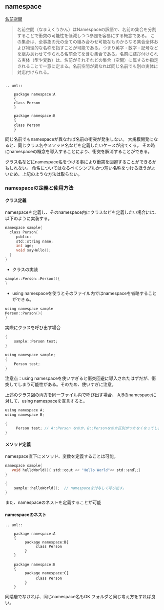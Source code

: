 ## namespace

[名前空間](https://ja.wikipedia.org/wiki/%E5%90%8D%E5%89%8D%E7%A9%BA%E9%96%93)

> 名前空間（なまえくうかん）はNamespaceの訳語で、名前の集合を分割することで衝突の可能性を低減しつつ参照を容易にする概念である。
この集合は、全事象の元の全ての組み合わせ可能なものからなる集合全体および物理的な名称を指すことが可能である。つまり英字・数字・記号などを組みあわせて作られる名前全てを含む集合である。名前に結び付けられる実体（型や変数）は、名前がそれぞれどの集合（空間）に属するか指定されることで一意に定まる。名前空間が異なれば同じ名前でも別の実体に対応付けられる。


```eval_rst

.. uml::

    package namespace:A
    {
    class Person
    }

    package namespace:B
    {
    class Person　
    }

```


同じ名前でもnamespaceが異なれば名前の衝突が発生しない。
大規模開発になると、同じクラス名やメソッド名などを定義したいケースが出てくる。
その時にnamespaceの概念を導入することにより、衝突を解消することができる。

クラス名などにnamespace名をつける事により衝突を回避することができるかもしれない。
命名についてはなるべくシンプルかつ短い名称をつけるほうがよいため、上記のような方法は取らない。


### namespaceの定義と使用方法

#### クラス定義
namespaceを定義し、そのnamespace内にクラスなどを定義したい場合には、以下のように実装する。

```c
namespace sample{
  class Person{
     public:
     std::string name;
     int age;
     void sayHello();
  }
}
```

* クラスの実装

```c
sample::Person::Person(){
}
```

* using namespaceを使うとそのファイル内ではnamespaceを省略することができる。

```c
using namespace sample
Person::Person(){
}
```

実際にクラスを呼び出す場合

```c
{
    sample::Person test;
}
```

```c
using namespace sample;
{
    Person test;
}
```


注意点：using namespaceを使いすぎると衝突回避に導入されたはずだが、衝突してしまう可能性がある。そのため、使いすぎに注意。

上述のクラス図の両方を同一ファイル内で呼び出す場合、
A,Bのnamespaceに対して、using namespaceを宣言すると。

```c
using namespace A;
using namespace B;

{
     Person test; // A::Person なのか、B::Personなのか区別がつかなくなってしまう。
}
```


#### メソッド定義

namespace直下にメソッド、変数を定義することは可能。

```c
namespace sample{
   void helloWorld(){ std::cout << "Hello World"<< std::endl;}
}

{
    sample::helloWorld();  // namespaceを付与して呼び出す。
}
```

また、namespaceのネストを定義することが可能


#### namespaceのネスト

```eval_rst
.. uml::

    package namespace:A
    {
         package namespace:B{
              class Person
         }
    }

    package namespace:B　
    {
         package namespace:C{
              class Person　
         }
    }

```

同階層でなければ、同じnamespace名もOK
フォルダと同じ考え方をすれば良い。
